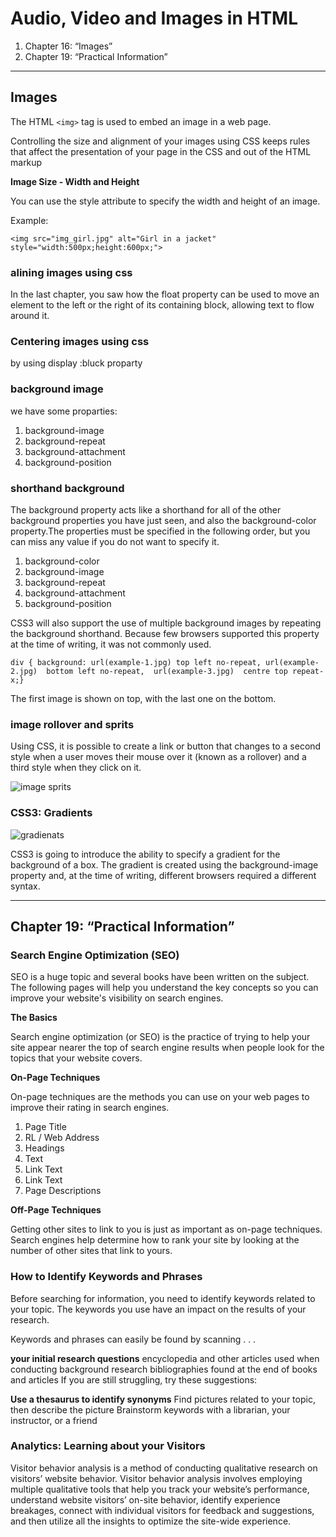 # Audio, Video and Images in HTML

1. Chapter 16: “Images” 
2. Chapter 19: “Practical Information” 

-------------------------------------------------------

## Images 

The HTML `<img>` tag is used to embed an image in a web page.

Controlling the size and alignment of 
your images using CSS keeps rules that 
affect the presentation of your page in 
the CSS and out of the HTML markup

**Image Size - Width and Height**

You can use the style attribute to specify the width and height of an image.

Example:

`<img src="img_girl.jpg" alt="Girl in a jacket" style="width:500px;height:600px;">`

### alining images using css

In the last chapter, you saw how the float property can be used to move an element to the left or 
the right of its containing block, allowing text to flow around it.

### Centering images using css

by using display :bluck proparty 

### background image 

we have some proparties:
1. background-image
2. background-repeat
3. background-attachment
4. background-position


### shorthand background

The background property acts like a shorthand for all of the other background properties you have just seen, and also the background-color property.The properties must be specified in the following order, but you can miss any value if you do not want to specify it.
1. background-color
2. background-image
3. background-repeat
4. background-attachment
5. background-position

CSS3 will also support the use of multiple background images by repeating the background shorthand. Because few browsers supported this property at the time of writing, it was not commonly used.


`div {
 background:
 url(example-1.jpg)
 top left no-repeat,
 url(example-2.jpg) 
 bottom left no-repeat, 
 url(example-3.jpg) 
 centre top repeat-x;}`

The first image is shown on top, with the last one on the bottom.

### image rollover and sprits

Using CSS, it is possible to create 
a link or button that changes to a 
second style when a user moves 
their mouse over it (known as a 
rollover) and a third style when 
they click on it. 

![image sprits](https://www.formget.com/wp-content/uploads/2014/12/2015-01-13_1032.png)


### CSS3: Gradients

![ gradienats](https://i1.wp.com/www.silocreativo.com/en/wp-content/uploads/2015/07/gradient-with-css3.png?fit=666%2C370&quality=100&strip=all&ssl=1)

CSS3 is going to introduce the ability to specify a gradient for the background of a box. The gradient is created using the background-image property and, at the time of writing, different browsers required a different syntax.

-------------------------------------------------------
##  Chapter 19: “Practical Information”

### Search Engine Optimization (SEO)

SEO is a huge topic and several books have been written on the subject. The following pages will help you understand the key concepts so you can improve your website's visibility on search engines.

**The Basics**

Search engine optimization (or SEO) is the practice of trying to help your site appear nearer the top of search engine results when people look for the topics 
that your website covers.

**On-Page Techniques**

On-page techniques are the methods you can use on your 
web pages to improve their rating in search engines.
1.  Page Title
2. RL / Web Address
3.  Headings
4. Text
5. Link Text
6.  Link Text
7. Page Descriptions


**Off-Page Techniques**

Getting other sites to link to you 
is just as important as on-page 
techniques. Search engines help 
determine how to rank your 
site by looking at the number of 
other sites that link to yours.

### How to Identify Keywords and Phrases

Before searching for information, you need to identify keywords related to your topic. The keywords you use have an impact on the results of your research. 

Keywords and phrases can easily be found by scanning . . .

**your initial research questions**
encyclopedia and other articles used when conducting background research
bibliographies found at the end of books and articles
If you are still struggling, try these suggestions:

**Use a thesaurus to identify synonyms**
Find pictures related to your topic, then describe the picture
Brainstorm keywords with a librarian, your instructor, or a friend

### Analytics: Learning about your Visitors

Visitor behavior analysis is a method of conducting qualitative research on visitors’ website behavior. Visitor behavior analysis involves employing multiple qualitative tools that help you track your website’s performance, understand website visitors’ on-site behavior, identify experience breakages, connect with individual visitors for feedback and suggestions, and then utilize all the insights to optimize the site-wide experience.





